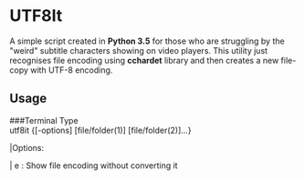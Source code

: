 # UTF8It
A simple script created in **Python 3.5** for those who are struggling by the "weird" subtitle characters showing on video players. This utility just recognises file encoding using **cchardet** library and then creates a new file-copy with UTF-8 encoding.

## Usage
###Terminal
Type <br/>utf8it {[-options] [file/folder(1)] [file/folder(2)]...}<br/>

|Options:<br/>

|       e : Show file encoding without converting it <br/>